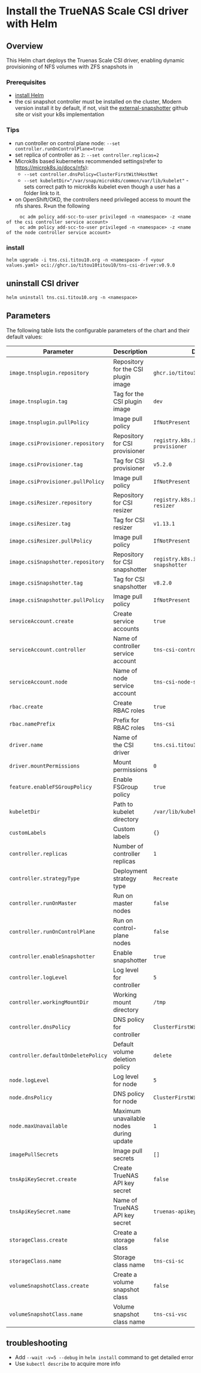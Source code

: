 # Install the TrueNAS Scale CSI driver with Helm

## Overview

This Helm chart deploys the Truenas Scale CSI driver, enabling dynamic provisioning of NFS volumes with ZFS snapshots in

### Prerequisites
 - [install Helm](https://helm.sh/docs/intro/quickstart/#install-helm)
 - the csi snapshot controller must be installed on the cluster, Modern version install it by default, 
   if not, visit the [external-snapshotter](https://github.com/kubernetes-csi/external-snapshotter) github site or visit your k8s implementation

### Tips
 - run controller on control plane node: `--set controller.runOnControlPlane=true`
 - set replica of controller as `2`: `--set controller.replicas=2`
 - Microk8s based kubernetes recommended settings(refer to https://microk8s.io/docs/nfs):
    - `--set controller.dnsPolicy=ClusterFirstWithHostNet`
    - `--set kubeletDir="/var/snap/microk8s/common/var/lib/kubelet"` - sets correct path to microk8s kubelet even
      though a user has a folder link to it.
 - on OpenShift/OKD, the controllers need privileged access to mount the nfs shares. R»un the following
```console
     oc adm policy add-scc-to-user privileged -n <namespace> -z <name of the csi controller service account>
     oc adm policy add-scc-to-user privileged -n <namespace> -z <name of the node controller service account>
```

### install 
```console
helm upgrade -i tns.csi.titou10.org -n <namespace> -f <your values.yaml> oci://ghcr.io/titou10titou10/tns-csi-driver:v0.9.0
```

## uninstall CSI driver
```console
helm uninstall tns.csi.titou10.org -n <namespace>
```

## Parameters

The following table lists the configurable parameters of the chart and their default values:

| Parameter                          | Description                             | Default                                       |
| ---------------------------------- | --------------------------------------- | --------------------------------------------- |
| `image.tnsplugin.repository`       | Repository for the CSI plugin image     | `ghcr.io/titou10titou10/tnsplugin`            |
| `image.tnsplugin.tag`              | Tag for the CSI plugin image            | `dev`                                      |
| `image.tnsplugin.pullPolicy`       | Image pull policy                       | `IfNotPresent`                                |
| `image.csiProvisioner.repository`  | Repository for CSI provisioner          | `registry.k8s.io/sig-storage/csi-provisioner` |
| `image.csiProvisioner.tag`         | Tag for CSI provisioner                 | `v5.2.0`                                      |
| `image.csiProvisioner.pullPolicy`  | Image pull policy                       | `IfNotPresent`                                |
| `image.csiResizer.repository`      | Repository for CSI resizer              | `registry.k8s.io/sig-storage/csi-resizer`     |
| `image.csiResizer.tag`             | Tag for CSI resizer                     | `v1.13.1`                                     |
| `image.csiResizer.pullPolicy`      | Image pull policy                       | `IfNotPresent`                                |
| `image.csiSnapshotter.repository`  | Repository for CSI snapshotter          | `registry.k8s.io/sig-storage/csi-snapshotter` |
| `image.csiSnapshotter.tag`         | Tag for CSI snapshotter                 | `v8.2.0`                                      |
| `image.csiSnapshotter.pullPolicy`  | Image pull policy                       | `IfNotPresent`                                |
| `serviceAccount.create`            | Create service accounts                 | `true`                                        |
| `serviceAccount.controller`        | Name of controller service account      | `tns-csi-controller-sa`                       |
| `serviceAccount.node`              | Name of node service account            | `tns-csi-node-sa`                             |
| `rbac.create`                      | Create RBAC roles                       | `true`                                        |
| `rbac.namePrefix`                  | Prefix for RBAC roles                   | `tns-csi`                                     |
| `driver.name`                      | Name of the CSI driver                  | `tns.csi.titou10.org`                         |
| `driver.mountPermissions`          | Mount permissions                       | `0`                                           |
| `feature.enableFSGroupPolicy`      | Enable FSGroup policy                   | `true`                                        |
| `kubeletDir`                       | Path to kubelet directory               | `/var/lib/kubelet`                            |
| `customLabels`                     | Custom labels                           | `{}`                                          |
| `controller.replicas`              | Number of controller replicas           | `1`                                           |
| `controller.strategyType`          | Deployment strategy type                | `Recreate`                                    |
| `controller.runOnMaster`           | Run on master nodes                     | `false`                                       |
| `controller.runOnControlPlane`     | Run on control-plane nodes              | `false`                                       |
| `controller.enableSnapshotter`     | Enable snapshotter                      | `true`                                        |
| `controller.logLevel`              | Log level for controller                | `5`                                           |
| `controller.workingMountDir`       | Working mount directory                 | `/tmp`                                        |
| `controller.dnsPolicy`             | DNS policy for controller               | `ClusterFirstWithHostNet`                     |
| `controller.defaultOnDeletePolicy` | Default volume deletion policy          | `delete`                                      |
| `node.logLevel`                    | Log level for node                      | `5`                                           |
| `node.dnsPolicy`                   | DNS policy for node                     | `ClusterFirstWithHostNet`                     |
| `node.maxUnavailable`              | Maximum unavailable nodes during update | `1`                                           |
| `imagePullSecrets`                 | Image pull secrets                      | `[]`                                          |
| `tnsApiKeySecret.create`           | Create TrueNAS API key secret           | `false`                                       |
| `tnsApiKeySecret.name`             | Name of TrueNAS API key secret          | `truenas-apikey`                              |
| `storageClass.create`              | Create a storage class                  | `false`                                       |
| `storageClass.name`                | Storage class name                      | `tns-csi-sc`                                  |
| `volumeSnapshotClass.create`       | Create a volume snapshot class          | `false`                                       |
| `volumeSnapshotClass.name`         | Volume snapshot class name              | `tns-csi-vsc`                                 |

## troubleshooting
 - Add `--wait -v=5 --debug` in `helm install` command to get detailed error
 - Use `kubectl describe` to acquire more info
